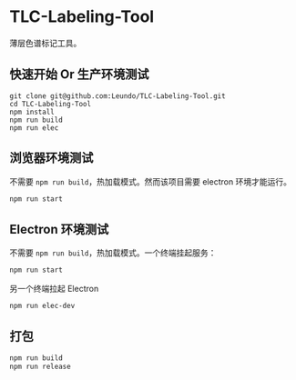# TLC-Labeling-Tool

薄层色谱标记工具。

## 快速开始 Or 生产环境测试

```bas
git clone git@github.com:Leundo/TLC-Labeling-Tool.git
cd TLC-Labeling-Tool
npm install
npm run build
npm run elec
```

## 浏览器环境测试

不需要 `npm run build`，热加载模式。然而该项目需要 electron 环境才能运行。

```bash
npm run start
```

## Electron 环境测试

不需要 `npm run build`，热加载模式。一个终端挂起服务：

```bash
npm run start
```

另一个终端拉起 Electron

```bash
npm run elec-dev
```

## 打包

```bash
npm run build
npm run release
```
